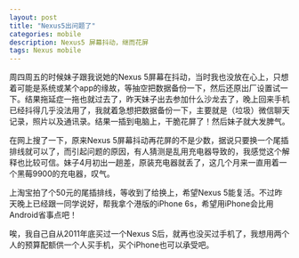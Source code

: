 ```yaml
---
layout: post
title: "Nexus5出问题了"
categories: mobile
description: Nexus5 屏幕抖动，继而花屏
tags: Nexus mobile
---
```

周四周五的时候妹子跟我说她的Nexus 5屏幕在抖动，当时我也没放在心上，只想着可能是系统或某个app的缘故，等抽空把数据备份一下，然后还原出厂设置试一下。结果拖延症一拖也就过去了，昨天妹子出去参加什么沙龙去了，晚上回来手机已经抖得几乎没法用了，我就着急想把数据备份一下，主要就是（垃圾）微信聊天记录，照片以及通讯录。结果一插到电脑上，干脆花屏了！然后妹子就大发脾气。

在网上搜了一下，原来Nexus 5屏幕抖动再花屏的不是少数，据说只要换一个尾插排线就可以了，而引起问题的原因，有人猜测是乱用充电器导致的，我感觉这个解释也比较可信。妹子4月初出一趟差，原装充电器就丢了，这几个月来一直用着一个黑莓9900的充电器，叹气。

上淘宝拍了个50元的尾插排线，等收到了给换上，希望Nexus 5能复活。不过昨天晚上已经跟一同学说好，帮我拿个港版的iPhone 6s，希望用iPhone会比用Android省事点吧！

唉，我自己自从2011年底买过一个Nexus S后，就再也没买过手机了，我想用两个人的预算配额供一个人买手机，买个iPhone也可以承受吧。
